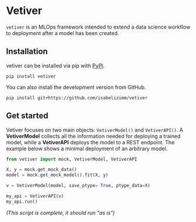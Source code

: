 # Vetiver
`vetiver` is an MLOps framework intended to extend a data science workflow to deployment after a model has been created.

## Installation

vetiver can be installed via pip with [PyPI](https://pypi.org/project/vetiver/).

`pip install vetiver`

You can also install the development version from GitHub.

`pip install git+https://github.com/isabelizimm/vetiver`

## Get started

Vetiver focuses on two main objects: `VetiverModel()` and `VetiverAPI()`. A **VetiverModel** collects all the information needed for deploying a trained model, while a **VetiverAPI** deploys the model to a REST endpoint. The example below shows a minimal deployment of an arbitrary model.

```python
from vetiver import mock, VetiverModel, VetiverAPI

X, y = mock.get_mock_data()
model = mock.get_mock_model().fit(X, y)

v = VetiverModel(model, save_ptype= True, ptype_data=X)

my_api = VetiverAPI(v)
my_api.run()
```
_(This script is complete, it should run "as is")_
